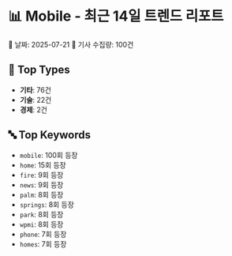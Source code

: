 # 📊 Mobile - 최근 14일 트렌드 리포트

📅 날짜: 2025-07-21
📰 기사 수집량: 100건

## 🔢 Top Types

- **기타**: 76건
- **기술**: 22건
- **경제**: 2건

## 🔤 Top Keywords

- `mobile`: 100회 등장
- `home`: 15회 등장
- `fire`: 9회 등장
- `news`: 9회 등장
- `palm`: 8회 등장
- `springs`: 8회 등장
- `park`: 8회 등장
- `wpmi`: 8회 등장
- `phone`: 7회 등장
- `homes`: 7회 등장
